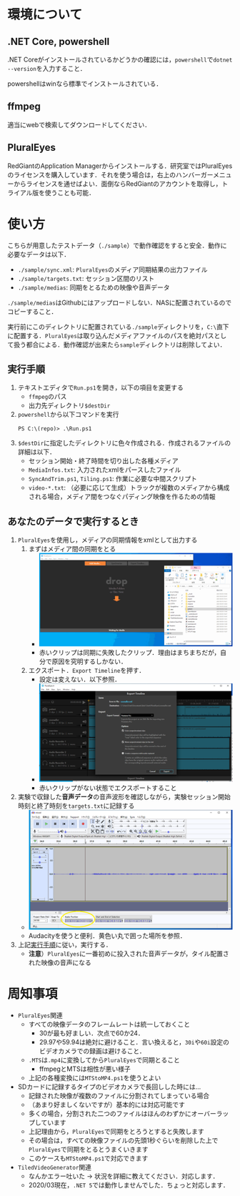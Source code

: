 
# 環境について

## .NET Core, powershell
.NET Coreがインストールされているかどうかの確認には，`powershell`で`dotnet --version`を入力すること．

powershellはwinなら標準でインストールされている．

## ffmpeg
適当にwebで検索してダウンロードしてください．

## PluralEyes
RedGiantのApplication Managerからインストールする．研究室ではPluralEyesのライセンスを購入しています．それを使う場合は，右上のハンバーガーメニューからライセンスを通せばよい．面倒ならRedGiantのアカウントを取得し，トライアル版を使うことも可能．



# 使い方

こちらが用意したテストデータ（`./sample`）で動作確認をすると安全．動作に必要なデータは以下．

- `./sample/sync.xml`: `PluralEyes`のメディア同期結果の出力ファイル
- `./sample/targets.txt`: セッション区間のリスト
- `./sample/medias`: 同期をとるための映像や音声データ

`./sample/medias`はGithubにはアップロードしない．NASに配置されているのでコピーすること．

実行前にこのディレクトリに配置されている`./sample`ディレクトリを，`C:\`直下に配置する．`PluralEyes`は取り込んだメディアファイルのパスを絶対パスとして扱う都合による．動作確認が出来たら`sample`ディレクトリは削除してよい．

## 実行手順

1. テキストエディタで`Run.ps1`を開き，以下の項目を変更する
   - `ffmpeg`のパス
   - 出力先ディレクトリ`$destDir`
1. `powershell`から以下コマンドを実行
   ```
   PS C:\(repo)> .\Run.ps1
   ```
1. `$destDir`に指定したディレクトリに色々作成される．作成されるファイルの詳細は以下．
   - セッション開始・終了時間を切り出した各種メディア
   - `MediaInfos.txt`: 入力されたxmlをパースしたファイル
   - `SyncAndTrim.ps1`, `Tiling.ps1`: 作業に必要な中間スクリプト
   - `video-*.txt`: （必要に応じて生成）トラックが複数のメディアから構成される場合，メディア間をつなぐパディング映像を作るための情報


## あなたのデータで実行するとき

1. `PluralEyes`を使用し，メディアの同期情報をxmlとして出力する
   1. まずはメディア間の同期をとる
       - ![](./misc/pluraleyes.gif)
       - 赤いクリップは同期に失敗したクリップ．理由はまちまちだが，自分で原因を究明するしかない．
   1. エクスポート．`Export Timeline`を押す．
       - 設定は変えない．以下参照．
       - ![](./misc/export.png)
       - 赤いクリップがない状態でエクスポートすること
1. 実験で収録した**音声データ**の音声波形を確認しながら，実験セッション開始時刻と終了時刻を`targets.txt`に記録する
   - ![](./misc/time.png)
   - Audacityを使うと便利．黄色い丸で囲った場所を参照．
1. 上記[実行手順](#実行手順)に従い，実行する．
   - **注意**）`PluralEyes`に一番初めに投入された音声データが，タイル配置された映像の音声になる


# 周知事項

- `PluralEyes`関連
   - すべての映像データのフレームレートは統一しておくこと
      - 30が最も好ましい．次点で60か24．
      - 29.97や59.94は絶対に避けること．言い換えると，`30i`や`60i`設定のビデオカメラでの録画は避けること．
   - `.MTS`は`.mp4`に変換してから`PluralEyes`で同期とること
      - ffmpegとMTSは相性が悪い様子
   - 上記の各種変換には`MTStoMP4.ps1`を使うとよい
- SDカードに記録するタイプのビデオカメラで長回しした時には...
   - 記録された映像が複数のファイルに分割されてしまっている場合
   - （あまり好ましくないですが）基本的には対応可能です
   - 多くの場合，分割された二つのファイルはほんのわずかにオーバーラップしています
   - 上記理由から，`PluralEyes`で同期をとろうとすると失敗します
   - その場合は，すべての映像ファイルの先頭1秒ぐらいを削除した上で`PluralEyes`で同期をとるとうまくいきます
   - このケースも`MTStoMP4.ps1`で対応できます
- `TiledVideoGenerator`関連
   - なんかエラー吐いた -> 状況を詳細に教えてください．対応します．
   - 2020/03現在，`.NET 5`では動作しませんでした．ちょっと対応します．
